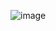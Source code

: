 ![image](https://user-images.githubusercontent.com/64565005/171324496-aaa9e7e7-e3a9-4d10-8915-3f751c1b821c.png)
